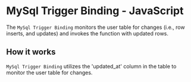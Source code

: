 # MySql Trigger Binding - JavaScript

The `MySql Trigger Binding` monitors the user table for changes (i.e., row inserts, and updates) and invokes the function with updated rows.

## How it works

`MySql Trigger Binding` utilizes the 'updated_at' column in the table to monitor the user table for changes.

